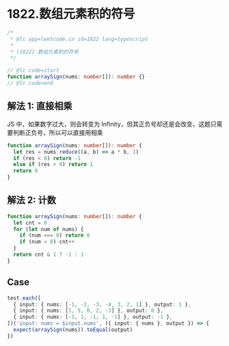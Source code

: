 # 1822.数组元素积的符号

```ts
/*
 * @lc app=leetcode.cn id=1822 lang=typescript
 *
 * [1822] 数组元素积的符号
 */

// @lc code=start
function arraySign(nums: number[]): number {}
// @lc code=end
```

## 解法 1: 直接相乘

JS 中，如果数字过大，则会转变为 Infinity，但其正负号却还是会改变，这题只需要判断正负号，所以可以直接用相乘

```ts
function arraySign(nums: number[]): number {
  let res = nums.reduce((a, b) => a * b, 1)
  if (res < 0) return -1
  else if (res > 0) return 1
  return 0
}
```

## 解法 2: 计数

```ts
function arraySign(nums: number[]): number {
  let cnt = 0
  for (let num of nums) {
    if (num === 0) return 0
    if (num < 0) cnt++
  }
  return cnt & 1 ? -1 : 1
}
```

## Case

```ts
test.each([
  { input: { nums: [-1, -2, -3, -4, 3, 2, 1] }, output: 1 },
  { input: { nums: [1, 5, 0, 2, -3] }, output: 0 },
  { input: { nums: [-1, 1, -1, 1, -1] }, output: -1 },
])('input: nums = $input.nums', ({ input: { nums }, output }) => {
  expect(arraySign(nums)).toEqual(output)
})
```
